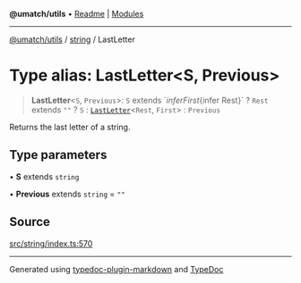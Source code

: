 **@umatch/utils** • [Readme](../../index.md) \| [Modules](../../modules.md)

***

[@umatch/utils](../../modules.md) / [string](../index.md) / LastLetter

# Type alias: LastLetter\<S, Previous\>

> **LastLetter**\<`S`, `Previous`\>: `S` extends \`${infer First}${infer Rest}\` ? `Rest` extends `""` ? `S` : [`LastLetter`](LastLetter.md)\<`Rest`, `First`\> : `Previous`

Returns the last letter of a string.

## Type parameters

• **S** extends `string`

• **Previous** extends `string` = `""`

## Source

[src/string/index.ts:570](https://github.com/umatch-oficial/utils/blob/ed8915b/src/string/index.ts#L570)

***

Generated using [typedoc-plugin-markdown](https://www.npmjs.com/package/typedoc-plugin-markdown) and [TypeDoc](https://typedoc.org/)

